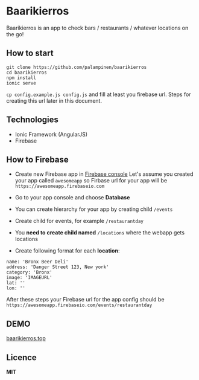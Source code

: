 Baarikierros
=====================

Baarikierros is an app to check bars / restaurants / whatever locations on the go!

## How to start

```
git clone https://github.com/palampinen/baarikierros
cd baarikierros
npm install
ionic serve
```

`cp config.example.js config.js` and fill at least you firebase url. Steps for creating this url later in this document.

## Technologies

* Ionic Framework (AngularJS)
* Firebase

## How to Firebase

* Create new Firebase app in [Firebase console](https://console.firebase.google.com/)
Let's assume you created your app called `awesomeapp` so Firbase url for your app will be `https://awesomeapp.firebaseio.com`

* Go to your app console and choose **Database**
* You can create hierarchy for your app by creating child `/events`
* Create child for events, for example `/restaurantday`
* You **need to create child named** `/locations` where the webapp gets locations
* Create following format for each **location**:
```
name: 'Bronx Beer Deli'
address: 'Danger Street 123, New york'
category: 'Bronx'
image: 'IMAGEURL'
lat: ''
lon: ''
```

After these steps your Firebase url for the app config should be `https://awesomeapp.firebaseio.com/events/restaurantday`


## DEMO

[baarikierros.top](https://baarikierros.top/)


## Licence

**MIT**